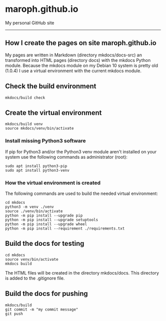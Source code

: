 # maroph.github.io
My personal GitHub site

---

## How I create the pages on site maroph.github.io
My pages are written in Markdown (directory mkdocs/docs-src) an transformed
into HTML pages (directory docs) with the mkdocs Python module. Because the mkdocs 
module on my Debian 10 system is pretty old (1.0.4) I use a virtual environment with
the current mkdocs module.

## Check the build environment

    mkdocs/build check

## Create the virtual environment

    mkdocs/build venv
    source mkdocs/venv/bin/activate

### Install missing Python3 software
If pip for Python3 and/or the Python3 venv module aren't installed on your system
use the following commands as administrator (root):

    sudo apt install python3-pip
    sudo apt install python3-venv

### How the virtual environment is created
The following commands are used to build the needed virtual environment:

    cd mkdocs
    python3 -m venv ./venv
    source ./venv/bin/activate
    python -m pip install --upgrade pip
    python -m pip install --upgrade setuptools
    python -m pip install --upgrade wheel
    python -m pip install --requirement ./requirements.txt

##  Build the docs for testing

    cd mkdocs
    source venv/bin/activate
    mkdocs build

The HTML files will be created in the directory mkdocs/docs. This directory is added 
to the .gitignore file.

## Build the docs for pushing

    mkdocs/build
    git commit -m "my commit message"
    git push


